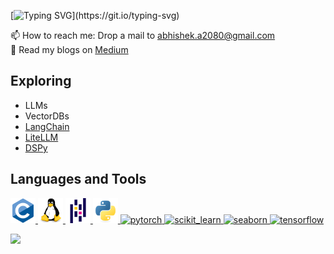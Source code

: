 <!--### Hi there 👋-->
[![Typing SVG](https://readme-typing-svg.herokuapp.com?font=Fira+Code&pause=1000&color=FFFFFF&random=false&width=435&lines=Hi!👋+I'm+Abhishek;I'm+a+FREELANCER!)](https://git.io/typing-svg)


📫 How to reach me: Drop a mail to abhishek.a2080@gmail.com<br>
📝 Read my blogs on [Medium](https://medium.com/@aabhi02)

## Exploring
- LLMs
- VectorDBs
- [LangChain](https://github.com/langchain-ai/langchain)
- [LiteLLM](https://github.com/BerriAI/litellm)
- [DSPy](https://github.com/stanfordnlp/dspy)

## Languages and Tools
<p align="left">
<!-- c -->
<a href="https://www.cprogramming.com/" target="_blank" rel="noreferrer"> <img src="https://raw.githubusercontent.com/devicons/devicon/master/icons/c/c-original.svg" alt="c" width="40" height="40"/> </a> 
<!-- linux -->
<a href="https://www.linux.org/" target="_blank" rel="noreferrer"> <img src="https://raw.githubusercontent.com/devicons/devicon/master/icons/linux/linux-original.svg" alt="linux" width="40" height="40"/> </a> 
<!-- pandas -->
<a href="https://pandas.pydata.org/" target="_blank" rel="noreferrer"> <img src="https://raw.githubusercontent.com/devicons/devicon/2ae2a900d2f041da66e950e4d48052658d850630/icons/pandas/pandas-original.svg" alt="pandas" width="40" height="40"/> </a>
<!-- python -->
<a href="https://www.python.org" target="_blank" rel="noreferrer"> <img src="https://raw.githubusercontent.com/devicons/devicon/master/icons/python/python-original.svg" alt="python" width="40" height="40"/> </a> 
<!-- pytorch -->
<a href="https://pytorch.org/" target="_blank" rel="noreferrer"> <img src="https://www.vectorlogo.zone/logos/pytorch/pytorch-icon.svg" alt="pytorch" width="40" height="40"/> </a> 
<!-- sklearn -->
<a href="https://scikit-learn.org/" target="_blank" rel="noreferrer"> <img src="https://upload.wikimedia.org/wikipedia/commons/0/05/Scikit_learn_logo_small.svg" alt="scikit_learn" width="40" height="40"/> </a> 
<!-- seaborn -->
<a href="https://seaborn.pydata.org/" target="_blank" rel="noreferrer"> <img src="https://seaborn.pydata.org/_images/logo-mark-lightbg.svg" alt="seaborn" width="40" height="40"/> </a> 
<!-- tensorflow -->
<a href="https://www.tensorflow.org" target="_blank" rel="noreferrer"> <img src="https://www.vectorlogo.zone/logos/tensorflow/tensorflow-icon.svg" alt="tensorflow" width="40" height="40"/> </a></p>

![](https://komarev.com/ghpvc/?username=aabhi02&color=blue)
